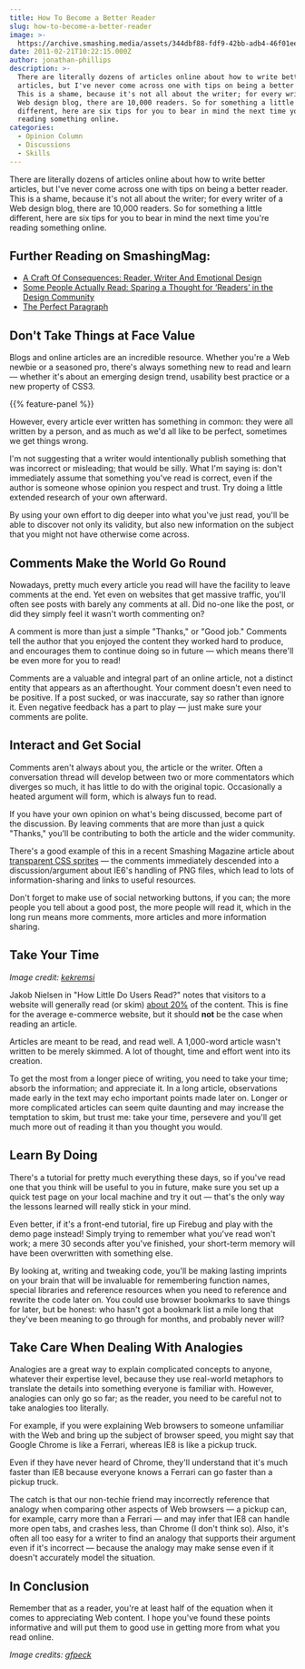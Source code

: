 ```yaml
---
title: How To Become a Better Reader
slug: how-to-become-a-better-reader
image: >-
  https://archive.smashing.media/assets/344dbf88-fdf9-42bb-adb4-46f01eedd629/83d068b2-f93c-4e0c-86a9-0d802c1b7510/semicolon-illu00.jpg
date: 2011-02-21T10:22:15.000Z
author: jonathan-phillips
description: >-
  There are literally dozens of articles online about how to write better
  articles, but I've never come across one with tips on being a better reader.
  This is a shame, because it's not all about the writer; for every writer of a
  Web design blog, there are 10,000 readers. So for something a little
  different, here are six tips for you to bear in mind the next time you're
  reading something online.
categories:
  - Opinion Column
  - Discussions
  - Skills
---
```

There are literally dozens of articles online about how to write better articles, but I've never come across one with tips on being a better reader. This is a shame, because it's not all about the writer; for every writer of a Web design blog, there are 10,000 readers. So for something a little different, here are six tips for you to bear in mind the next time you're reading something online.</p>

## <span class="rh">Further Reading</span> on SmashingMag:

*   [A Craft Of Consequences: Reader, Writer And Emotional Design](https://www.smashingmagazine.com/2012/02/the-journey-from-writer-to-reader/)
*   [Some People Actually Read: Sparing a Thought for ‘Readers’ in the Design Community](https://www.smashingmagazine.com/2009/11/sparing-thought-readers-design-community/)
*   [The Perfect Paragraph](https://www.smashingmagazine.com/2011/11/the-perfect-paragraph/)

## Don't Take Things at Face Value

Blogs and online articles are an incredible resource. Whether you're a Web newbie or a seasoned pro, there's always something new to read and learn — whether it's about an emerging design trend, usability best practice or a new property of CSS3.

{{% feature-panel %}}

However, every article ever written has something in common: they were all written by a person, and as much as we'd all like to be perfect, sometimes we get things wrong.

I'm not suggesting that a writer would intentionally publish something that was incorrect or misleading; that would be silly. What I'm saying is: don't immediately assume that something you've read is correct, even if the author is someone whose opinion you respect and trust. Try doing a little extended research of your own afterward.

By using your own effort to dig deeper into what you've just read, you'll be able to discover not only its validity, but also new information on the subject that you might not have otherwise come across.
<div class="blue-line"></div>

## Comments Make the World Go Round

Nowadays, pretty much every article you read will have the facility to leave comments at the end. Yet even on websites that get massive traffic, you'll often see posts with barely any comments at all. Did no-one like the post, or did they simply feel it wasn't worth commenting on?

A comment is more than just a simple "Thanks," or "Good job." Comments tell the author that you enjoyed the content they worked hard to produce, and encourages them to continue doing so in future — which means there'll be even more for you to read!

Comments are a valuable and integral part of an online article, not a distinct entity that appears as an afterthought. Your comment doesn't even need to be positive. If a post sucked, or was inaccurate, say so rather than ignore it. Even negative feedback has a part to play — just make sure your comments are polite.
<div class="blue-line"></div>

## Interact and Get Social

Comments aren't always about you, the article or the writer. Often a conversation thread will develop between two or more commentators which diverges so much, it has little to do with the original topic. Occasionally a heated argument will form, which is always fun to read.

If you have your own opinion on what's being discussed, become part of the discussion. By leaving comments that are more than just a quick "Thanks," you'll be contributing to both the article and the wider community.

There's a good example of this in a recent Smashing Magazine article about <a href="https://www.smashingmagazine.com/2010/10/31/transparent-css-sprites/">transparent CSS sprites</a> — the comments immediately descended into a discussion/argument about IE6's handling of PNG files, which lead to lots of information-sharing and links to useful resources.

Don't forget to make use of social networking buttons, if you can; the more people you tell about a good post, the more people will read it, which in the long run means more comments, more articles and more information sharing.
<div class="blue-line"></div>

## Take Your Time

<em>Image credit: <a href="https://www.flickr.com/photos/emraya/">kekremsi</a></em>

Jakob Nielsen in "How Little Do Users Read?" notes that visitors to a website will generally read (or skim) <a href="https://www.useit.com/alertbox/percent-text-read.html">about 20%</a> of the content. This is fine for the average e-commerce website, but it should <strong>not</strong> be the case when reading an article.

Articles are meant to be read, and read well. A 1,000-word article wasn't written to be merely skimmed. A lot of thought, time and effort went into its creation.

To get the most from a longer piece of writing, you need to take your time; absorb the information; and appreciate it. In a long article, observations made early in the text may echo important points made later on. Longer or more complicated articles can seem quite daunting and may increase the temptation to skim, but trust me: take your time, persevere and you'll get much more out of reading it than you thought you would.
<div class="blue-line"></div>

## Learn By Doing

There's a tutorial for pretty much everything these days, so if you've read one that you think will be useful to you in future, make sure you set up a quick test page on your local machine and try it out — that's the only way the lessons learned will really stick in your mind.

Even better, if it's a front-end tutorial, fire up Firebug and play with the demo page instead! Simply trying to remember what you've read won't work; a mere 30 seconds after you've finished, your short-term memory will have been overwritten with something else.

By looking at, writing and tweaking code, you'll be making lasting imprints on your brain that will be invaluable for remembering function names, special libraries and reference resources when you need to reference and rewrite the code later on. You could use browser bookmarks to save things for later, but be honest: who hasn't got a bookmark list a mile long that they've been meaning to go through for months, and probably never will?
<div class="blue-line"></div>

## Take Care When Dealing With Analogies

Analogies are a great way to explain complicated concepts to anyone, whatever their expertise level, because they use real-world metaphors to translate the details into something everyone is familiar with. However, analogies can only go so far; as the reader, you need to be careful not to take analogies too literally.

For example, if you were explaining Web browsers to someone unfamiliar with the Web and bring up the subject of browser speed, you might say that Google Chrome is like a Ferrari, whereas IE8 is like a pickup truck.

Even if they have never heard of Chrome, they'll understand that it's much faster than IE8 because everyone knows a Ferrari can go faster than a pickup truck.

The catch is that our non-techie friend may incorrectly reference that analogy when comparing other aspects of Web browsers — a pickup can, for example, carry more than a Ferrari — and may infer that IE8 can handle more open tabs, and crashes less, than Chrome (I don't think so). Also, it's often all too easy for a writer to find an analogy that supports their argument even if it's incorrect — because the analogy may make sense even if it doesn't accurately model the situation.
<div class="blue-line"></div>

## In Conclusion

Remember that as a reader, you're at least half of the equation when it comes to appreciating Web content. I hope you've found these points informative and will put them to good use in getting more from what you read online.

<em>Image credits: <a href="https://www.flickr.com/people/44442915@N00/">gfpeck</a></em>

